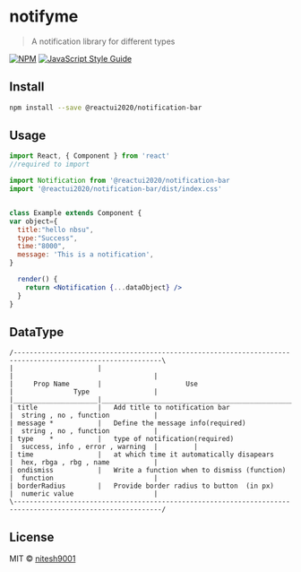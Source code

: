# notifyme

> A notification library for different types

[![NPM](https://img.shields.io/npm/v/notifyme.svg)](https://www.npmjs.com/package/notifyme) [![JavaScript Style Guide](https://img.shields.io/badge/code_style-standard-brightgreen.svg)](https://standardjs.com)

## Install

```bash
npm install --save @reactui2020/notification-bar
```

## Usage

```jsx
import React, { Component } from 'react'
//required to import

import Notification from '@reactui2020/notification-bar
import '@reactui2020/notification-bar/dist/index.css'


class Example extends Component {
var object={
  title:"hello nbsu",
  type:"Success",
  time:"8000",
  message: 'This is a notification',
}

  render() {
    return <Notification {...dataObject} />
  }
}
```

## DataType
 ```
/-----------------------------------------------------------------------------------------------------------\
|                     |                                                 |                                   |
|     Prop Name       |                     Use                         |               Type                |
|_____________________|_________________________________________________|___________________________________|
| title               |   Add title to notification bar                 |  string , no , function           |
| message *           |   Define the message info(required)             |  string , no , function           |
| type    *           |   type of notification(required)                |  success, info , error , warning  |         |
| time                |   at which time it automatically disapears      |  hex, rbga , rbg , name           |
| ondismiss           |   Write a function when to dismiss (function)   |  function                         |
| borderRadius        |   Provide border radius to button  (in px)      |  numeric value                    |
\-----------------------------------------------------------------------------------------------------------/
 ```

## License

MIT © [nitesh9001](https://github.com/nitesh9001)
